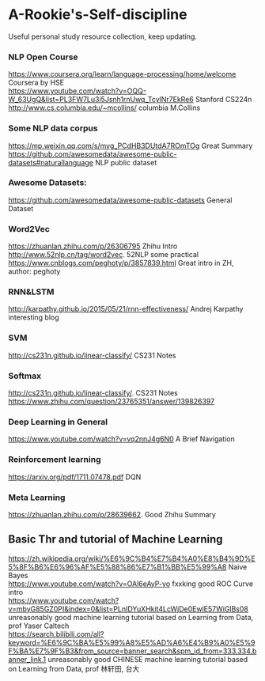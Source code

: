 # A-Rookie's-Self-discipline
Useful personal study resource collection, keep updating.
### NLP Open Course
https://www.coursera.org/learn/language-processing/home/welcome Coursera by HSE <br>
https://www.youtube.com/watch?v=OQQ-W_63UgQ&list=PL3FW7Lu3i5Jsnh1rnUwq_TcylNr7EkRe6 Stanford CS224n <br>
http://www.cs.columbia.edu/~mcollins/ columbia M.Collins <br>
### Some NLP data corpus 
https://mp.weixin.qq.com/s/myg_PCdHB3DUtdA7ROmTOg Great Summary <br>
https://github.com/awesomedata/awesome-public-datasets#naturallanguage NLP public dataset <br>
### Awesome Datasets:
https://github.com/awesomedata/awesome-public-datasets General Dataset <br>
### Word2Vec
https://zhuanlan.zhihu.com/p/26306795 Zhihu Intro <br>
http://www.52nlp.cn/tag/word2vec. 52NLP some practical <br>
https://www.cnblogs.com/peghoty/p/3857839.html Great intro in ZH, author: peghoty <br>
### RNN&LSTM
http://karpathy.github.io/2015/05/21/rnn-effectiveness/  Andrej Karpathy interesting blog <br>
### SVM
http://cs231n.github.io/linear-classify/   CS231 Notes <br>
### Softmax
http://cs231n.github.io/linear-classify/.  CS231 Notes <br>
https://www.zhihu.com/question/23765351/answer/139826397 <br>
### Deep Learning in General
https://www.youtube.com/watch?v=vq2nnJ4g6N0 A Brief Navigation
### Reinforcement learning
https://arxiv.org/pdf/1711.07478.pdf DQN <br>
### Meta Learning
https://zhuanlan.zhihu.com/p/28639662. Good Zhihu Summary  <br>

## Basic Thr and tutorial of Machine Learning
https://zh.wikipedia.org/wiki/%E6%9C%B4%E7%B4%A0%E8%B4%9D%E5%8F%B6%E6%96%AF%E5%88%86%E7%B1%BB%E5%99%A8 Naive Bayes <br>
https://www.youtube.com/watch?v=OAl6eAyP-yo fxxking good ROC Curve intro <br>
https://www.youtube.com/watch?v=mbyG85GZ0PI&index=0&list=PLnIDYuXHkit4LcWjDe0EwlE57WiGlBs08 unreasonably good machine learning tutorial based on Learning from Data, prof Yaser Caltech <br>
https://search.bilibili.com/all?keyword=%E6%9C%BA%E5%99%A8%E5%AD%A6%E4%B9%A0%E5%9F%BA%E7%9F%B3&from_source=banner_search&spm_id_from=333.334.banner_link.1 unreasonably good CHINESE machine learning tutorial based on Learning from Data, prof 林轩田, 台大<br>
